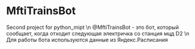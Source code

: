 # MftiTrainsBot  
Second project for python_mipt  \n
@MftiTrainsBot - это бот, который сообщает, когда отходит следующая электричка со станция мцд D2 \n
Для работы бота используются данные из Яндекс.Расписания
